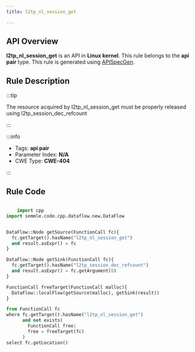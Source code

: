 ```yaml
---
title: l2tp_nl_session_get

---
```



## API Overview
**l2tp_nl_session_get** is an API in **Linux kernel**. This rule belongs to the **api pair** type. This rule is generated using [APISpecGen](../../tools/APISpecGen).
## Rule Description

:::tip

The resource acquired by l2tp_nl_session_get must be properly released using l2tp_session_dec_refcount

:::

:::info

- Tags: **api pair**
- Parameter Index: **N/A**
- CWE Type: **CWE-404**

:::

## Rule Code
```python

    import cpp
import semmle.code.cpp.dataflow.new.DataFlow


DataFlow::Node getSource(FunctionCall fc){
  fc.getTarget().hasName("l2tp_nl_session_get")
  and result.asExpr() = fc
}

DataFlow::Node getSink(FunctionCall fc){
  fc.getTarget().hasName("l2tp_session_dec_refcount")
  and result.asExpr() = fc.getArgument(0)
}

FunctionCall freeTarget(FunctionCall malloc){
  DataFlow::localFlow(getSource(malloc), getSink(result))
}

from FunctionCall fc
where fc.getTarget().hasName("l2tp_nl_session_get")
      and not exists(
        FunctionCall free| 
        free = freeTarget(fc)
      )
select fc.getLocation()

    
```